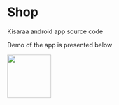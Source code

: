 # Shop
 Kisaraa android app source code
 
Demo of the app is presented below



<img src="demo/demo.gif" width="100">
